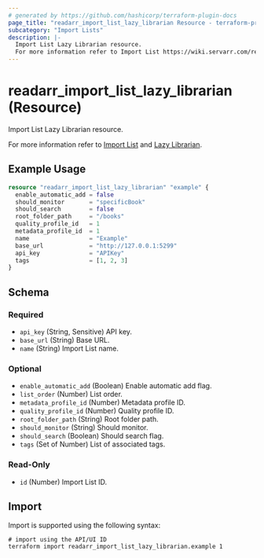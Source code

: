 ```yaml
---
# generated by https://github.com/hashicorp/terraform-plugin-docs
page_title: "readarr_import_list_lazy_librarian Resource - terraform-provider-readarr"
subcategory: "Import Lists"
description: |-
  Import List Lazy Librarian resource.
  For more information refer to Import List https://wiki.servarr.com/readarr/settings#import-lists and Lazy Librarian https://wiki.servarr.com/readarr/supported#lazylibrarianimport.
---
```


# readarr_import_list_lazy_librarian (Resource)

<!-- subcategory:Import Lists -->Import List Lazy Librarian resource.
For more information refer to [Import List](https://wiki.servarr.com/readarr/settings#import-lists) and [Lazy Librarian](https://wiki.servarr.com/readarr/supported#lazylibrarianimport).

## Example Usage

```terraform
resource "readarr_import_list_lazy_librarian" "example" {
  enable_automatic_add = false
  should_monitor       = "specificBook"
  should_search        = false
  root_folder_path     = "/books"
  quality_profile_id   = 1
  metadata_profile_id  = 1
  name                 = "Example"
  base_url             = "http://127.0.0.1:5299"
  api_key              = "APIKey"
  tags                 = [1, 2, 3]
}
```

<!-- schema generated by tfplugindocs -->
## Schema

### Required

- `api_key` (String, Sensitive) API key.
- `base_url` (String) Base URL.
- `name` (String) Import List name.

### Optional

- `enable_automatic_add` (Boolean) Enable automatic add flag.
- `list_order` (Number) List order.
- `metadata_profile_id` (Number) Metadata profile ID.
- `quality_profile_id` (Number) Quality profile ID.
- `root_folder_path` (String) Root folder path.
- `should_monitor` (String) Should monitor.
- `should_search` (Boolean) Should search flag.
- `tags` (Set of Number) List of associated tags.

### Read-Only

- `id` (Number) Import List ID.

## Import

Import is supported using the following syntax:

```shell
# import using the API/UI ID
terraform import readarr_import_list_lazy_librarian.example 1
```
